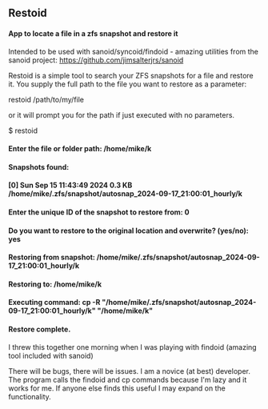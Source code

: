 ## Restoid
####	App to locate a file in a zfs snapshot and restore it
Intended to be used with sanoid/syncoid/findoid - amazing
utilities from the sanoid project: https://github.com/jimsalterjrs/sanoid

Restoid is a simple tool to search your ZFS snapshots for a file and restore it. 
You supply the full path to the file you want to restore as a parameter:

restoid /path/to/my/file

or it will prompt you for the path if just executed with no parameters.

$ restoid
#### Enter the file or folder path: /home/mike/k
#### Snapshots found:
#### [0] Sun Sep 15 11:43:49 2024	0.3 KB	/home/mike/.zfs/snapshot/autosnap_2024-09-17_21:00:01_hourly/k
#### Enter the unique ID of the snapshot to restore from: 0
#### Do you want to restore to the original location and overwrite? (yes/no): yes
#### Restoring from snapshot: /home/mike/.zfs/snapshot/autosnap_2024-09-17_21:00:01_hourly/k
#### Restoring to: /home/mike/k
#### Executing command: cp -R "/home/mike/.zfs/snapshot/autosnap_2024-09-17_21:00:01_hourly/k" "/home/mike/k"
#### Restore complete.

I threw this together one morning when I was playing with findoid (amazing tool included with sanoid)

There will be bugs, there will be issues. I am a novice (at best) developer. The program calls the 
findoid and cp commands because I'm lazy and it works for me. If anyone else finds this useful I
may expand on the functionality.


